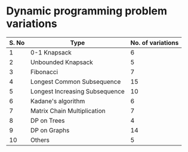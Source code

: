 # Dynamic programming problem variations

<table>
    <thead>
        <tr>
            <th>S. No</th>
            <th>Type</th>
            <th>No. of variations</th>
        <tr>
    </thead>
    <tbody>
        <tr>
            <td>1</td>
            <td>0-1 Knapsack</td>
            <td>6</td>
        </tr>
        <tr>
            <td>2</td>
            <td>Unbounded Knapsack</td>
            <td>5</td>
        </tr>
        <tr>
            <td>3</td>
            <td>Fibonacci</td>
            <td>7</td>
        </tr>
        <tr>
            <td>4</td>
            <td>Longest Common Subsequence</td>
            <td>15</td>
        </tr>
        <tr>
            <td>5</td>
            <td>Longest Increasing Subsequence</td>
            <td>10</td>
        </tr>
        <tr>
            <td>6</td>
            <td>Kadane's algorithm</td>
            <td>6</td>
        </tr>
        <tr>
            <td>7</td>
            <td>Matrix Chain Multiplication</td>
            <td>7</td>
        </tr>
        <tr>
            <td>8</td>
            <td>DP on Trees</td>
            <td>4</td>
        </tr>
        <tr>
            <td>9</td>
            <td>DP on Graphs</td>
            <td>14</td>
        </tr>
        <tr>
            <td>10</td>
            <td>Others</td>
            <td>5</td>
        </tr>
    </tbody>
</table>